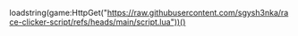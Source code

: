 loadstring(game:HttpGet("https://raw.githubusercontent.com/sgysh3nka/race-clicker-script/refs/heads/main/script.lua"))()
